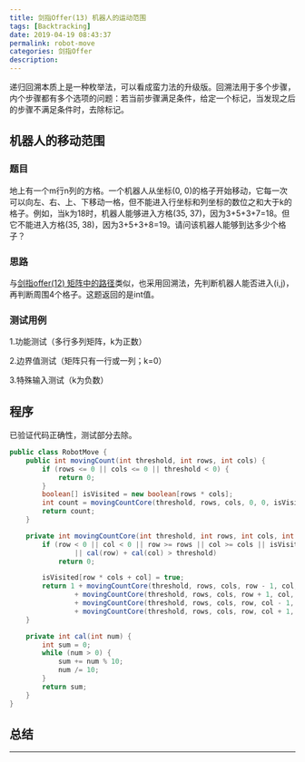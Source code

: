 ```yaml
---
title: 剑指Offer(13) 机器人的运动范围
tags: [Backtracking]
date: 2019-04-19 08:43:37
permalink: robot-move
categories: 剑指Offer
description:
---
```

<p class="description">递归回溯本质上是一种枚举法，可以看成蛮力法的升级版。回溯法用于多个步骤，内个步骤都有多个选项的问题：若当前步骤满足条件，给定一个标记，当发现之后的步骤不满足条件时，去除标记。</p>


<!-- more -->

## 机器人的移动范围
### 题目
地上有一个m行n列的方格。一个机器人从坐标(0, 0)的格子开始移动，它每一次可以向左、右、上、下移动一格，但不能进入行坐标和列坐标的数位之和大于k的格子。例如，当k为18时，机器人能够进入方格(35, 37)，因为3+5+3+7=18。但它不能进入方格(35, 38)，因为3+5+3+8=19。请问该机器人能够到达多少个格子？

### 思路
与[剑指offer(12) 矩阵中的路径]()类似，也采用回溯法，先判断机器人能否进入(i,j)，再判断周围4个格子。这题返回的是int值。

### 测试用例
1.功能测试（多行多列矩阵，k为正数）

2.边界值测试（矩阵只有一行或一列；k=0）

3.特殊输入测试（k为负数）

## 程序
已验证代码正确性，测试部分去除。

```java 面试题13：机器人的运动范围
public class RobotMove {
    public int movingCount(int threshold, int rows, int cols) {
        if (rows <= 0 || cols <= 0 || threshold < 0) {
            return 0;
        }
        boolean[] isVisited = new boolean[rows * cols];
        int count = movingCountCore(threshold, rows, cols, 0, 0, isVisited);
        return count;
    }

    private int movingCountCore(int threshold, int rows, int cols, int row, int col, boolean[] isVisited) {
        if (row < 0 || col < 0 || row >= rows || col >= cols || isVisited[row * cols + col]
                || cal(row) + cal(col) > threshold)
            return 0;

        isVisited[row * cols + col] = true;
        return 1 + movingCountCore(threshold, rows, cols, row - 1, col, isVisited)
                + movingCountCore(threshold, rows, cols, row + 1, col, isVisited)
                + movingCountCore(threshold, rows, cols, row, col - 1, isVisited)
                + movingCountCore(threshold, rows, cols, row, col + 1, isVisited);
    }

    private int cal(int num) {
        int sum = 0;
        while (num > 0) {
            sum += num % 10;
            num /= 10;
        }
        return sum;
    }
}
```

## 总结


<hr />